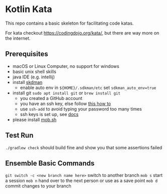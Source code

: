 # Kotlin Kata

This repo contains a basic skeleton for facilitating code katas.

For kata checkout https://codingdojo.org/kata/, but there are way more on the internet.

## Prerequisites

- macOS or Linux Computer, no support for windows
- basic unix shell skills
- java IDE (e.g. intellij)
- install [skdman](https://sdkman.io/)
    - enable auto env in `${HOME}/.sdkman/etc` set `sdkman_auto_env=true`
- install git `sudo apt install git` or `brew install git`
    - you created a GitHub account
    - you have an ssh key, else follow [this how to](https://docs.github.com/en/authentication/connecting-to-github-with-ssh/generating-a-new-ssh-key-and-adding-it-to-the-ssh-agent)
    - use `ssh-add` to avoid typing your password too many times
    - ssh keys is set up, see [docs](https://docs.github.com/en/authentication/connecting-to-github-with-ssh/adding-a-new-ssh-key-to-your-github-account)
- please install [mob.sh](https://mob.sh/)

## Test Run

`./gradlew check` should build fine and show you that some assertions failed


## Ensemble Basic Commands

`git switch -c <new branch name here>` switch to another branch
`mob s` start a session
`mob n` hand over to the next person or use as a save point
`mob d` commit changes to your branch
